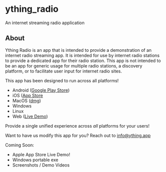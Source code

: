 # ything_radio

An internet streaming radio application

## About

Ything Radio is an app that is intended to provide a demonstration of an internet radio streaming app.
It is intended for use by internet radio stations to provide a dedicated app for their radio station.
This app is not intended to be an app for generic usage for multiple radio stations, a discovery platform,
or to facilitate user input for internet radio sites.

This app has been designed to run across all platforms!

- Android ([Google Play Store](https://play.google.com/store/apps/details?id=net.ything.radio.android))
- iOS ([App Store](https://apps.apple.com/us/app/ything-radio/id6701998815)
- MacOS ([dmg](https://generic.ything.app/ything_radio/2024_0923_ything_radio.dmg))
- Windows
- Linux
- Web ([Live Demo](https://radio-demo.ything.app/))

Provide a single unified experience across *all* platforms for your users!

Want to have us modify this app for you? Reach out to info@ything.app

Coming Soon:

- Apple App Store Live Demo!
- Windows portable exe
- Screenshots / Demo Videos
